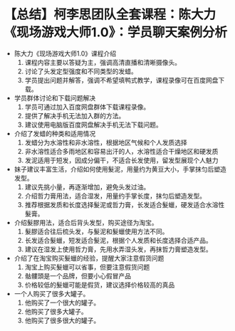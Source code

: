 # 【总结】柯李思团队全套课程：陈大力《现场游戏大师1.0》：学员聊天案例分析

-   陈大力《现场游戏大师1.0》课程介绍
    1.  课程内容主要以答疑为主，强调高清直播和清晰摄像头。
    2.  讨论了头发定型强度和不同类型的发蜡。
    3.  学员提出问题并解答，强调不希望填鸭式教学，课程录像可在百度网盘下载。
-   学员群体讨论和下载问题解决
    1.  学员可通过加入百度网盘群体下载课程录像。
    2.  提供了解决手机无法加入群的方法。
    3.  建议使用电脑版百度网盘解决手机无法下载问题。
-   介绍了发蜡的种类和适用情况
    1.  发蜡分为水溶性和非水溶性，根据地区气候和个人发质选择
    2.  非水溶性适合多雨地区和容易出汗的人，水溶性适合干燥地区和硬发质
    3.  发泥适用于短发，因成分偏干，不适合长发使用，留发型展现个人魅力
-   妹子建议丰富生活，介绍如何使用髮泥，用量约为黄豆大小，手掌抹匀后塑造发型。
    1.  建议先挑小量，再逐渐增加，避免头发过油。
    2.  介绍哲力膏用法，适合湿发，用量约手掌长度，抹匀后塑造发型。
    3.  推荐根据发质和长度选择髮泥或哲力膏，长发适合髮蠟，硬发适合水溶性髮膏。
-   介绍髮膠用法，适合后背头发型，购买途径为淘宝。
    1.  髮膠适合往后梳头发，与髮泥和髮蠟使用方法不同。
    2.  长发适合髮蠟，短发适合髮泥，根据个人发质和长度选择合适产品。
    3.  建议在湿发上使用哲力膏，先用水弄湿头发，再抹哲力膏塑造发型。
-   介绍了在淘宝购买髮蠟的经验，提醒大家注意假货问题
    1.  淘宝上购买髮蠟可以省事，但要注意假货问题
    2.  骷髏頭是一个品牌，但要小心假冒产品
    3.  价格较低的髮蠟可能是假货，建议选择价格较高的真品
-   一个人购买了很多大罐子。
    1.  他购买了一个很大的罐子。
    2.  他购买了很多大罐子。
    3.  他购买了很多很大的罐子。
